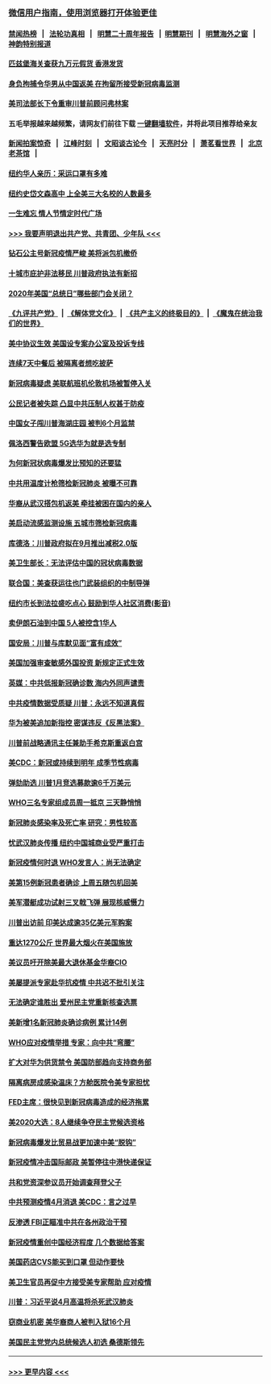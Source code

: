 ### [微信用户指南，使用浏览器打开体验更佳](https://github.com/gfw-breaker/banned-news1/blob/master/indexes/wechat-guide.md?t=0)
#### [禁闻热榜](热点新闻.md?t=0)  &nbsp;&nbsp;|&nbsp;&nbsp; [法轮功真相](https://github.com/gfw-breaker/truth/blob/master/README.md?t=0) &nbsp;&nbsp;|&nbsp;&nbsp; [明慧二十周年报告](https://github.com/gfw-breaker/mh-reports/blob/master/README.md?t=0) &nbsp;&nbsp;|&nbsp;&nbsp;[明慧期刊](https://github.com/gfw-breaker/mh-qikan) &nbsp;&nbsp;|&nbsp;&nbsp; [明慧海外之窗](https://github.com/gfw-breaker/mh-news/blob/master/README.md?t=0) &nbsp;&nbsp;|&nbsp;&nbsp; [神韵特别报道](https://github.com/gfw-breaker/mh-news/blob/master/shenyun.md?t=0)
#### [匹兹堡海关查获九万元假货 香港发货](../pages/nsc412/n11870716.md?t=02160022) 
#### [身负拘捕令华男从中国返美  在拘留所接受新冠病毒监测](../pages/nsc412/n11870710.md?t=02160022) 
#### [美司法部长下令重审川普前顾问弗林案](../pages/nsc412/n11870258.md?t=02160022) 
#### 五毛举报越来越频繁，请网友们前往下载 [一键翻墙软件](https://github.com/gfw-breaker/ssr-accounts)，并将此项目推荐给亲友
#### [新闻拍案惊奇](https://github.com/gfw-breaker/banned-news1/blob/master/pages/link4.md) &nbsp;&nbsp;|&nbsp;&nbsp; [江峰时刻](https://github.com/gfw-breaker/banned-news1/blob/master/pages/link4.md) &nbsp;&nbsp;|&nbsp;&nbsp; [文昭谈古论今](https://github.com/gfw-breaker/banned-news1/blob/master/pages/link4.md) &nbsp;&nbsp;|&nbsp;&nbsp; [天亮时分](https://github.com/gfw-breaker/banned-news1/blob/master/pages/link4.md) &nbsp;&nbsp;|&nbsp;&nbsp; [萧茗看世界](https://github.com/gfw-breaker/banned-news1/blob/master/pages/link4.md) &nbsp;&nbsp;|&nbsp;&nbsp; [北京老茶馆](https://github.com/gfw-breaker/banned-news1/blob/master/pages/link4.md) &nbsp;&nbsp;|&nbsp;&nbsp; 
#### [纽约华人亲历：采运口罩有多难](../pages/nsc412/n11870531.md?t=02160022) 
#### [纽约史岱文森高中  上全美三大名校的人数最多](../pages/nsc412/n11870557.md?t=02160022) 
#### [一生难忘 情人节情定时代广场](../pages/nsc412/n11870536.md?t=02160022) 
#### [>>> 我要声明退出共产党、共青团、少年队 <<<](https://github.com/begood0513/goodnews/blob/master/quit/letter.md) 
#### [钻石公主号新冠疫情严峻 美将派包机撤侨](../pages/nsc412/n11870505.md?t=02160022) 
#### [十城市庇护非法移民 川普政府执法有新招](../pages/nsc412/n11870410.md?t=02160022) 
#### [2020年美国“总统日”哪些部门会关闭？](../pages/nsc412/n11870148.md?t=02160022) 
#### [《九评共产党》](https://github.com/begood0513/9ping.md/blob/master/README.md) &nbsp;|&nbsp; [《解体党文化》](../../../../jtdwh.md/blob/master/README.md)  &nbsp;|&nbsp; [《共产主义的终极目的》](../../../../gczydzjmd.md/blob/master/README.md) &nbsp;|&nbsp; [《魔鬼在统治我们的世界》](../../../../mgztzwmdsj.md/blob/master/README.md) 
#### [美中协议生效 美国设专案办公室及投诉专线](../pages/nsc412/n11870266.md?t=02160022) 
#### [连续7天中餐后 被隔离者想吃披萨](../pages/nsc412/n11870243.md?t=02160022) 
#### [新冠病毒疑虑 美联航班机伦敦机场被暂停入关](../pages/nsc412/n11870015.md?t=02160022) 
#### [公民记者被失踪 凸显中共压制人权甚于防疫](../pages/nsc412/n11870042.md?t=02160022) 
#### [中国女子闯川普海湖庄园 被判6个月监禁](../pages/nsc412/n11869919.md?t=02160022) 
#### [佩洛西警告欧盟 5G选华为就是选专制](../pages/nsc412/n11869898.md?t=02160022) 
#### [为何新冠状病毒爆发比预知的还要猛](../pages/nsc412/n11869828.md?t=02160022) 
#### [中共用温度计枪筛检新冠肺炎 被曝不可靠](../pages/nsc412/n11869707.md?t=02160022) 
#### [华裔从武汉搭包机返美 牵挂被困在国内的亲人](../pages/nsc412/n11869711.md?t=02160022) 
#### [美启动流感监测设施 五城市筛检新冠病毒](../pages/nsc412/n11869689.md?t=02160022) 
#### [库德洛：川普政府拟在9月推出减税2.0版](../pages/nsc412/n11869627.md?t=02160022) 
#### [美卫生部长：无法评估中国的冠状病毒数据](../pages/nsc412/n11869301.md?t=02160022) 
#### [联合国：美查获运往也门武装组织的中制导弹](../pages/nsc412/n11868677.md?t=02160022) 
#### [纽约市长到法拉盛吃点心  鼓励到华人社区消费(影音)](../pages/nsc412/n11868197.md?t=02160022) 
#### [卖伊朗石油到中国  5人被控含1华人](../pages/nsc412/n11867988.md?t=02160022) 
#### [国安局：川普与库默见面“富有成效”](../pages/nsc412/n11867976.md?t=02160022) 
#### [美国加强审查敏感外国投资 新规定正式生效](../pages/nsc412/n11868041.md?t=02160022) 
#### [英媒：中共低报新冠确诊数 海内外同声谴责](../pages/nsc412/n11867421.md?t=02160022) 
#### [中共疫情数据受质疑 川普：永远不知道真假](../pages/nsc412/n11867195.md?t=02160022) 
#### [华为被美追加新指控 密谋违反《反黑法案》](../pages/nsc412/n11867191.md?t=02160022) 
#### [川普前战略通讯主任兼助手希克斯重返白宫](../pages/nsc412/n11867104.md?t=02160022) 
#### [美CDC：新冠或持续到明年 成季节性病毒](../pages/nsc412/n11867279.md?t=02160022) 
#### [弹劾助选 川普1月竞选募款逾6千万美元](../pages/nsc412/n11866950.md?t=02160022) 
#### [WHO三名专家组成员周一抵京 三天静悄悄](../pages/nsc412/n11866947.md?t=02160022) 
#### [新冠肺炎感染率及死亡率 研究：男性较高](../pages/nsc412/n11866956.md?t=02160022) 
#### [忧武汉肺炎传播 纽约中国城商业受严重打击](../pages/nsc412/n11866902.md?t=02160022) 
#### [新冠疫情何时退 WHO发言人：尚无法确定](../pages/nsc412/n11866864.md?t=02160022) 
#### [美第15例新冠患者确诊 上周五随包机回美](../pages/nsc412/n11866852.md?t=02160022) 
#### [美军潜艇成功试射三叉戟飞弹 展现核威慑力](../pages/nsc412/n11866046.md?t=02160022) 
#### [川普出访前 印美达成逾35亿美元军购案](../pages/nsc412/n11865444.md?t=02160022) 
#### [重达1270公斤 世界最大烟火在美国施放](../pages/nsc412/n11865198.md?t=02160022) 
#### [美议员吁开除美最大退休基金华裔CIO](../pages/nsc412/n11865230.md?t=02160022) 
#### [美屡提派专家赴华抗疫情 中共迟不批引关注](../pages/nsc412/n11864719.md?t=02160022) 
#### [无法确定谁胜出 爱州民主党重新核查选票](../pages/nsc412/n11864830.md?t=02160022) 
#### [美新增1名新冠肺炎确诊病例 累计14例](../pages/nsc412/n11864893.md?t=02160022) 
#### [WHO应对疫情举措 专家：向中共“弯腰”](../pages/nsc412/n11864727.md?t=02160022) 
#### [扩大对华为供货禁令 美国防部趋向支持商务部](../pages/nsc412/n11864773.md?t=02160022) 
#### [隔离病房成感染温床？方舱医院令美专家担忧](../pages/nsc412/n11864575.md?t=02160022) 
#### [FED主席：很快见到新冠病毒造成的经济拖累](../pages/nsc412/n11864507.md?t=02160022) 
#### [美2020大选：8人继续争夺民主党候选资格](../pages/nsc412/n11864327.md?t=02160022) 
#### [新冠病毒爆发比贸易战更加速中美“脱钩”](../pages/nsc412/n11864470.md?t=02160022) 
#### [新冠疫情冲击国际邮政 美暂停往中港快递保证](../pages/nsc412/n11864207.md?t=02160022) 
#### [共和党资深参议员开始调查拜登父子](../pages/nsc412/n11863984.md?t=02160022) 
#### [中共预测疫情4月消退 美CDC：言之过早](../pages/nsc412/n11864310.md?t=02160022) 
#### [反渗透 FBI正瞄准中共在各州政治干预](../pages/nsc412/n11864300.md?t=02160022) 
#### [新冠疫情重创中国经济程度 几个数据给答案](../pages/nsc412/n11864203.md?t=02160022) 
#### [美国药店CVS能买到口罩 但动作要快](../pages/nsc412/n11862438.md?t=02160022) 
#### [美卫生官员再促中方接受美专家帮助 应对疫情](../pages/nsc412/n11864043.md?t=02160022) 
#### [川普：习近平说4月高温将杀死武汉肺炎](../pages/nsc412/n11860814.md?t=02160022) 
#### [窃商业机密 美华裔商人被判入狱16个月](../pages/nsc412/n11863911.md?t=02160022) 
#### [美国民主党党内总统候选人初选 桑德斯领先](../pages/nsc412/n11863475.md?t=02160022) 

----
#### [ >>> 更早内容 <<< ](../indexes/nsc412-earlier.md)
